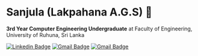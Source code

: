 # Sanjula (Lakpahana A.G.S) 👋

 **3rd Year Computer Engineering Undergraduate** at Faculty of Engineering, University of Ruhuna, Sri Lanka

[![Linkedin Badge](https://img.shields.io/badge/-Sanjula_Lakpahana-0077B5?style=flat-square&logo=Linkedin&logoColor=white&link=https://www.linkedin.com/in/lakpahana/)](https://www.linkedin.com/in/lakpahana/)
[![Gmail Badge](https://img.shields.io/badge/-agslakpahana@gmail.com-0077B5?style=flat-square&logo=Gmail&logoColor=white&link=mailto:agslakpahana@gmail.com)](mailto:agslakpahana@gmail.com)
[![Gmail Badge](https://img.shields.io/badge/-lakpahana.me-0077B5?style=flat-square&logo=About.me&logoColor=white&link=lakpahana.me)](https://lakpahana.me)







